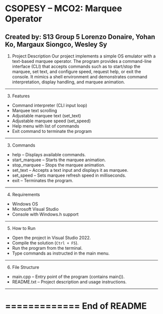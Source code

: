 CSOPESY – MCO2: Marquee Operator
================================

Created by: S13 Group 5
Lorenzo Donaire, Yohan Ko, Margaux Siongco, Wesley Sy 
------------------------------------------------------


1. Project Description
Our project implements a simple OS emulator with a text-based 
marquee operator. The program provides a command-line interface 
(CLI) that accepts commands such as to start/stop the marquee, 
set text, and configure speed, request help, or exit the console. It mimics a shell environment 
and demonstrates command interpretation, display handling, 
and marquee animation.
--------------------------------


3. Features
- Command interpreter (CLI input loop)
- Marquee text scrolling 
- Adjustable marquee text (set_text)
- Adjustable marquee speed (set_speed)
- Help menu with list of commands
- Exit command to terminate the program
---------------------------------

3. Commands
- help          – Displays available commands.
- start_marquee – Starts the marquee animation.
- stop_marquee  – Stops the marquee animation.
- set_text      – Accepts a text input and displays it as marquee.
- set_speed     – Sets marquee refresh speed in milliseconds. 
-  exit          – Terminates the program.
-----------------------------------------

4. Requirements
- Windows OS
- Microsoft Visual Studio 
- Console with Windows.h support
--------------------------------


5. How to Run
- Open the project in Visual Studio 2022.
- Compile the solution (`Ctrl + F5`).
- Run the program from the terminal.
- Type commands as instructed in the main menu.
-----------------------------------------------


6. File Structure
- main.cpp     – Entry point of the program (contains main()).
- README.txt   – Project description and usage instructions.
------------------------------------------------------------

=============
End of README
==============

